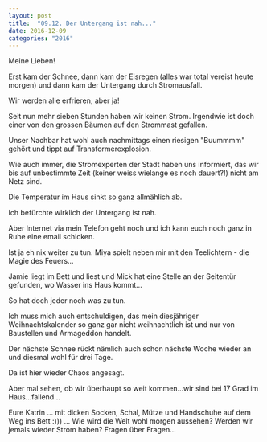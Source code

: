 ```yaml
---
layout: post
title:  "09.12. Der Untergang ist nah..."
date: 2016-12-09
categories: "2016"
---
```

Meine Lieben!


Erst kam der Schnee, dann kam der Eisregen (alles war total vereist heute morgen) und dann kam der Untergang durch Stromausfall.



Wir werden alle erfrieren, aber ja!



Seit nun mehr sieben Stunden haben wir keinen Strom. Irgendwie ist doch einer von den grossen Bäumen auf den Strommast gefallen.



Unser Nachbar hat wohl auch nachmittags einen riesigen "Buummmm" gehört und tippt auf Transformerexplosion.



Wie auch immer, die Stromexperten der Stadt haben uns informiert, das wir bis auf unbestimmte Zeit (keiner weiss wielange es noch dauert?!) nicht am Netz sind.



Die Temperatur im Haus sinkt so ganz allmählich ab.



Ich befürchte wirklich der Untergang ist nah.



Aber Internet via mein Telefon geht noch und ich kann euch noch ganz in Ruhe eine email schicken.



Ist ja eh nix weiter zu tun. Miya spielt neben mir mit den Teelichtern - die Magie des Feuers… 



Jamie liegt im Bett und liest und Mick hat eine Stelle an der Seitentür gefunden, wo Wasser ins Haus kommt…



So hat doch jeder noch was zu tun.



Ich muss mich auch entschuldigen, das mein diesjähriger Weihnachtskalender so ganz gar nicht weihnachtlich ist und nur von Baustellen und Armageddon handelt.



Der nächste Schnee rückt nämlich auch schon nächste Woche wieder an und diesmal wohl für drei Tage.



Da ist hier wieder Chaos angesagt.



Aber mal sehen, ob wir überhaupt so weit kommen…wir sind bei 17 Grad im Haus…fallend…



Eure Katrin … mit dicken Socken, Schal, Mütze und Handschuhe auf dem Weg ins Bett :))) … Wie wird die Welt wohl morgen aussehen? Werden wir jemals wieder Strom haben? Fragen über Fragen...







